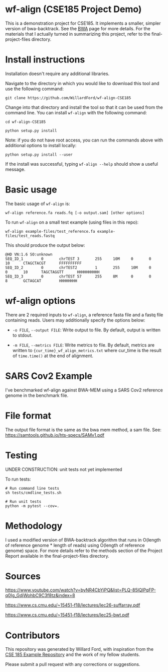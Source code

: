 # wf-align (CSE185 Project Demo)

This is a demonstration project for CSE185. It implements a smaller, simpler version of bwa-backtrack. See the [BWA](https://bio-bwa.sourceforge.net) page for more details. For the materials that I actually turned in summarizing this project, refer to the final-project-files directory.

# Install instructions

Installation doesn't require any additional libraries.

Navigate to the directory in which you would like to download this tool and use the following command:

```
git clone https://github.com/WillardFord/wf-align-CSE185
```
Change into that directory and install the tool so that it can be used from the command line.
You can install `wf-align` with the following command:

```
cd wf-align-CSE185
```
```
python setup.py install
```

Note: if you do not have root access, you can run the commands above with additional options to install locally:

```
python setup.py install --user
```

If the install was successful, typing `wf-align --help` should show a useful message.

# Basic usage

The basic usage of `wf-align` is:

```
wf-align reference.fa reads.fq [-o output.sam] [other options]
```

To run `wf-align` on a small test example (using files in this repo):
```
wf-align example-files/test_reference.fa example-files/test_reads.fastq 
```

This should produce the output below:
```
@HD VN:1.6 SO:unknown
SEQ_ID_1        0       chrTEST 3       255     10M     0       0       10      CTAGCTACGT      FFFFFFFFFF
SEQ_ID_2        0       chrTEST2        1       255     10M     0       0       10      TAGCTAGGTT      HHHHHHHHHH
SEQ_ID_3        0       chrTEST 57      255     8M      0       0       8       GCTAGCAT        HHHHHHHH
```

# wf-align options

There are 2 required inputs to `wf-align`, a reference fasta file and a fastq file containing reads. Users may additionally specify the options below:

* `-o FILE`, `--output FILE`: Write output to file. By default, output is written to stdout.

* `-m FILE`, `--metrics FILE`: Write metrics to file. By default, metrics are written to `{cur_time}_wf_align_metrics.txt` where cur_time is the result of `time.time()` at the end of alignment.

# SARS Cov2 Example

I've benchmarked wf-align against BWA-MEM using a SARS Cov2 reference genome in the benchmark file.

# File format

The output file format is the same as the bwa mem method, a sam file. See: https://samtools.github.io/hts-specs/SAMv1.pdf

# Testing

UNDER CONSTRUCTION: unit tests not yet implemented

To run tests:
```
# Run command line tests
sh tests/cmdline_tests.sh

# Run unit tests
python -m pytest --cov=.
```

# Methodology

I used a modified version of BWA-backtrack algorithm that runs in O(length of reference genome * length of reads) using O(length of reference genome) space. For more details refer to the methods section of the Project Report available in the final-project-files directory.

# Sources

https://www.youtube.com/watch?v=byNR4CbYiPQ&list=PLQ-85lQlPqFP-q0Ig_GdjWohbC9C3f8tz&index=8

https://www.cs.cmu.edu/~15451-f18/lectures/lec26-suffarray.pdf

https://www.cs.cmu.edu/~15451-f18/lectures/lec25-bwt.pdf

# Contributors

This repository was generated by Willard Ford, with inspiration from the [CSE 185 Example Repository](https://github.com/gymreklab/cse185-demo-project#readme) and the work of my fellow students.

Please submit a pull request with any corrections or suggestions.
